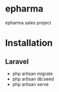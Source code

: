 # epharma
epharma sales project



# Installation
## Laravel
  - php artisan migrate 
  - php artisan db:seed
  - php artisan serve





